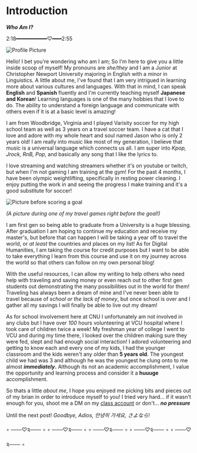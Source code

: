 # Introduction
 _**Who Am I?**_ 

2:18━━━━━━━━━━♡━━━2:55

![Profile Picture](https://AdaChicas3.github.io/Ada-Chicas-CNU/images/hockey.png)




Hello! I bet you're wondering who am I am; So I'm here to give you a little inside scoop of myself! My pronouns are _she/they_ and I am a Junior at Christopher Newport University majoring in English with a minor in Linguistics. A little about me, I've found that I am very intrigued in learning more about various cultures and languages. With that in mind, I can speak **English** and **Spanish** fluently and I'm currently teaching myself **Japanese and Korean**! Learning languages is one of the many hobbies that I love to do. The ability to understand a foreign language and communicate with others even if it is at a basic level is amazing!

I am from Woodbridge, Virginia and I played Varisity soccer for my high school team as well as 3 years on a travel soccer team. I have a cat that I love and adore with my whole heart and soul named Jason who is only 2 years old! I am really into music like most of my generation, I believe that music is a universal language which connects us all. I am super into _Kpop, Jrock, RnB, Pop_, and basically any song that I like the lyrics to.


I love streaming and watching streamers whether it's on youtube or twitch, but when I'm not gaming I am training at the gym! For the past 4 months, I have been olympic weightlifting, specifically in resting power cleaning. I enjoy putting the work in and seeing the progress I make training and it's a good substitute for soccer!

![Picture before scoring a goal](https://AdaChicas3.github.io/Ada-Chicas-CNU/images/soccer.jpg)

_(A picture during one of my travel games right before the goal!)_



I am first gen so being able to graduate from a University is a huge blessing. After graduation I am hoping to continue my education and receive my master's, but before that can happen I will be taking a year off to travel the world, or _at least_ the countries and places on my list! As for Digital Humanities, I am taking the course for credit purposes but I want to be able to take everything I learn from this course and use it on my journey across the world so that others can follow on my own personal blog!

With the useful resources, I can allow my writing to help others who need help with traveling and saving money or even reach out to other first gen students out demonstrating the many possibilities out in the world for them! Traveling has always been a dream of mine and I've never been able to travel because of _school or the lack of money_, but once school is over and I gather all my savings I will finally be able to live out my dream! 



As for school involvement here at CNU I unfortunately am not involved in any clubs but I have over _100_ hours volunteering at VCU hospital where I took care of children twice a week! My freshman year of college I went to VCU and during my time there, I looked over the children making sure they were fed, slept and had enough social interaction! I adored volunteering and getting to know each and every one of my kids, I had the younger classroom and the kids weren't any older than **5 years old**. The youngest child we had was 3 and although he was the youngest he clung onto to me almost **_immediately_.** Although its not an academic accomplishment, I value the opportunity and learning process and consider it a **huuuge** accomplishment. 



So thats a little _about me_, I hope you enjoyed me picking bits and pieces out of my brian in order to introduce myself to you! I tried very hard... if it wasn't enough for you, shoot me a DM on my [class account](https://twitter.com/AdaChicas3) or don't... **_no pressure_**

Until the next post! _Goodbye, Adios, 안녕히 가세요, さよなら_!

∘ ───♡༉─── ∘ ∘ ───♡༉─── ∘ ∘ ───♡༉─── ∘ ∘ ───♡༉─── ∘ ∘ ───♡༉─── ∘  
